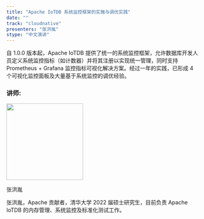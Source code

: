 ```yaml
---
title: "Apache IoTDB 系统监控框架的实施与调优实践"
date: ""
track: "cloudnative"
presenters: "张洪胤"
stype: "中文演讲"
---
```


自 1.0.0 版本起，Apache IoTDB 提供了统一的系统监控框架，允许数据库开发人员定义系统监控指标（如计数器）并将其注册以实现统一管理，同时支持 Prometheus + Grafana 监控指标可视化解决方案。经过一年的实践，已形成 4 个可视化监控面板及大量基于系统监控的调优经验。

### 讲师:

<img src="https://sessionize.com/image/4d3b-400o400o1-KCzTKrVsyHFxNEWdi4vEMv.jpg" width="200" /><br/>

张洪胤

张洪胤，Apache 贡献者，清华大学 2022 届硕士研究生，目前负责 Apache IoTDB 的内存管理、系统监控及标准化测试工作。